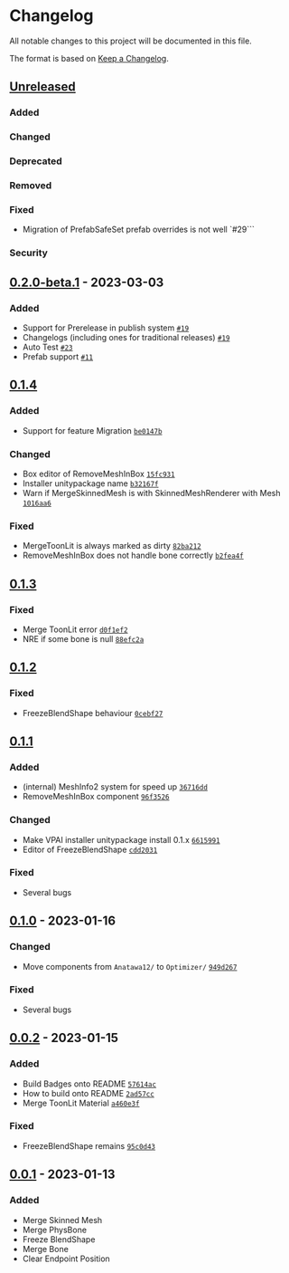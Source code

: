 # Changelog

All notable changes to this project will be documented in this file.

The format is based on [Keep a Changelog].

[Keep a Changelog]: https://keepachangelog.com/en/1.0.0/

## [Unreleased]
### Added

### Changed

### Deprecated

### Removed

### Fixed
- Migration of PrefabSafeSet prefab overrides is not well `#29```

### Security

## [0.2.0-beta.1] - 2023-03-03
### Added
- Support for Prerelease in publish system [`#19`](https://github.com/anatawa12/AvatarOptimizer/pull/19)
- Changelogs (including ones for traditional releases) [`#19`](https://github.com/anatawa12/AvatarOptimizer/pull/19)
- Auto Test [`#23`](https://github.com/anatawa12/AvatarOptimizer/pull/23)
- Prefab support [`#11`](https://github.com/anatawa12/AvatarOptimizer/pull/11)

## [0.1.4]
### Added
- Support for feature Migration [`be0147b`](https://github.com/anatawa12/AvatarOptimizer/commit/be0147bb783cb9ecb5f7193c360f9d1483853e33)

### Changed
- Box editor of RemoveMeshInBox [`15fc931`](https://github.com/anatawa12/AvatarOptimizer/commit/15fc931fed401ba62bba7c2ad51a11bf69e3d044)
- Installer unitypackage name [`b32167f`](https://github.com/anatawa12/AvatarOptimizer/commit/b32167fbacb6f2e6539c3d9c9d02dbde7ac3147e)
- Warn if MergeSkinnedMesh is with SkinnedMeshRenderer with Mesh [`1016aa6`](https://github.com/anatawa12/AvatarOptimizer/commit/1016aa6cd3a70e34bff093f84eca0386c867ce33)

### Fixed
- MergeToonLit is always marked as dirty [`82ba212`](https://github.com/anatawa12/AvatarOptimizer/commit/82ba2126f5c5f53fc0d804fe2387731af27d9471)
- RemoveMeshInBox does not handle bone correctly [`b2fea4f`](https://github.com/anatawa12/AvatarOptimizer/commit/b2fea4fa6c8c6fd99eabb1773a187a427ac66216)

## [0.1.3]
### Fixed
- Merge ToonLit error [`d0f1ef2`](https://github.com/anatawa12/AvatarOptimizer/commit/d0f1ef213919a0a20b280ab19c36371cfe3509d4)
- NRE if some bone is null [`88efc2a`](https://github.com/anatawa12/AvatarOptimizer/commit/88efc2aed4da135e5ac9850c40720807734fd3f3)

## [0.1.2]
### Fixed
- FreezeBlendShape behaviour [`0cebf27`](https://github.com/anatawa12/AvatarOptimizer/commit/0cebf27e6aeb39ead464745c649a350ae8bb7726)

## [0.1.1]
### Added
- (internal) MeshInfo2 system for speed up [`36716dd`](https://github.com/anatawa12/AvatarOptimizer/commit/36716ddb27bf987d0a993b40f4a03f6fc1f79988)
- RemoveMeshInBox component [`96f3526`](https://github.com/anatawa12/AvatarOptimizer/commit/96f35265c0b4cdebc38ed634e58cd1a5490ec5a5)

### Changed
- Make VPAI installer unitypackage install 0.1.x [`6615991`](https://github.com/anatawa12/AvatarOptimizer/commit/66159914b7f609851dcb18971ad34187f9b7c1d9)
- Editor of FreezeBlendShape [`cdd2031`](https://github.com/anatawa12/AvatarOptimizer/commit/cdd20317c449641dc1607780bdba8bab598b8b99)

### Fixed
- Several bugs

## [0.1.0] - 2023-01-16
### Changed
- Move components from `Anatawa12/` to `Optimizer/` [`949d267`](https://github.com/anatawa12/AvatarOptimizer/commit/949d267dcf164ff0762f2314457e7a54ed3c6432)

### Fixed
- Several bugs

## [0.0.2] - 2023-01-15
### Added
- Build Badges onto README [`57614ac`](https://github.com/anatawa12/AvatarOptimizer/commit/57614ac8dfd5b375966fb06dafd8dd99b10ce792)
- How to build onto README [`2ad57cc`](https://github.com/anatawa12/AvatarOptimizer/commit/2ad57cc74799f9b26a1028af1f31ad7199fd81f4)
- Merge ToonLit Material [`a460e3f`](https://github.com/anatawa12/AvatarOptimizer/commit/a460e3f0c9c70e302d0419fcd474240ed1d5624b)

### Fixed
- FreezeBlendShape remains [`95c0d43`](https://github.com/anatawa12/AvatarOptimizer/commit/95c0d4352c8641a7e2cfd1a9f3c8d2c5b9424d42)

## [0.0.1] - 2023-01-13
### Added
- Merge Skinned Mesh
- Merge PhysBone
- Freeze BlendShape
- Merge Bone
- Clear Endpoint Position

[Unreleased]: https://github.com/anatawa12/AvatarOptimizer/compare/v0.2.0-beta.1...HEAD
[0.2.0-beta.1]: https://github.com/anatawa12/AvatarOptimizer/compare/v0.1.4...v0.2.0-beta.1
[0.1.4]: https://github.com/anatawa12/AvatarOptimizer/compare/v0.1.3...v0.1.4
[0.1.3]: https://github.com/anatawa12/AvatarOptimizer/compare/v0.1.2...v0.1.3
[0.1.2]: https://github.com/anatawa12/AvatarOptimizer/compare/v0.1.1...v0.1.2
[0.1.1]: https://github.com/anatawa12/AvatarOptimizer/compare/v0.1.0...v0.1.1
[0.1.0]: https://github.com/anatawa12/AvatarOptimizer/compare/v0.0.2...v0.1.0
[0.0.2]: https://github.com/anatawa12/AvatarOptimizer/compare/v0.0.1...v0.0.2
[0.0.1]: https://github.com/anatawa12/AvatarOptimizer/releases/tag/v0.0.1
